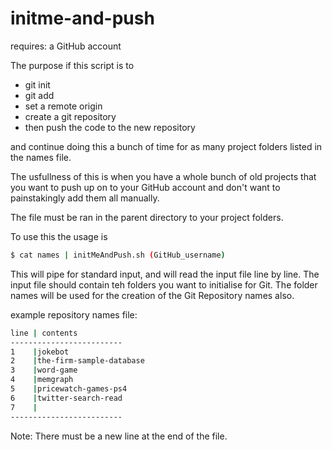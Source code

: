 # initme-and-push

requires: a GitHub account

The purpose if this script is to 
  - git init 
  - git add
  - set a remote origin 
  - create a git repository
  - then push the code to the new repository
  
  and continue doing this a bunch of time for as many project folders 
  listed in the names file.
  
  The usfullness of this is when you have a whole bunch of old projects that you want to push up on to your GitHub account and don't want to painstakingly add them all manually.  
  
The file must be ran in the parent directory to your project folders.

To use this the usage is 
```bash
$ cat names | initMeAndPush.sh (GitHub_username)
```
This will pipe for standard input, and will read the input file line by line.
The input file should contain teh folders you want to initialise for Git.
The folder names will be used for the creation of the Git Repository names also.

example repository names file:
```bash
line | contents
-------------------------
1    |jokebot
2    |the-firm-sample-database
3    |word-game
4    |memgraph
5    |pricewatch-games-ps4
6    |twitter-search-read
7    |
-------------------------
```
Note: There must be a new line at the end of the file.
